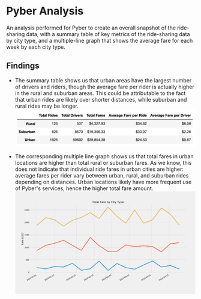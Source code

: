 # Pyber Analysis
An analysis performed for Pyber to create an overall snapshot of the ride-sharing data, with a summary table of key metrics of the ride-sharing data by city type, and a multiple-line graph that shows the average fare for each week by each city type.

## Findings
* The summary table shows us that urban areas have the largest number of drivers and riders, though the average fare per rider is actually higher in the rural and suburban areas. This could be attributable to the fact that urban rides are likely over shorter distances, while suburban and rural rides may be longer.
![MyImage](analysis/Summary_Table.png)

* The corresponding multiple line graph shows us that total fares in urban locations are higher than total rural or suburban fares. As we know, this does not indicate that individual ride fares in urban cities are higher: average fares per rider vary between urban, rural, and suburban rides depending on distances. Urban locations likely have more frequent use of Pyber's services, hence the higher total fare amount.
![MyImage](analysis/Challenge.png)
